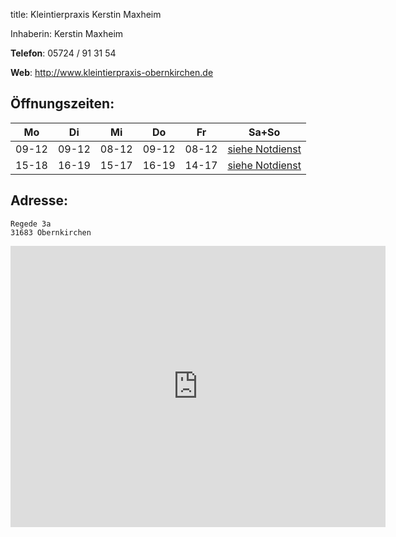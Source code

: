 title: Kleintierpraxis Kerstin Maxheim

Inhaberin: Kerstin Maxheim

**Telefon**:   05724 / 91 31 54

**Web**: <http://www.kleintierpraxis-obernkirchen.de>


Öffnungszeiten:
---------------

|  Mo   |  Di   |  Mi   |  Do   |  Fr   |           Sa+So                      |
| ----- | ----- | ----- | ----- | ----- | ------------------------------------ |
| 09-12 | 09-12 | 08-12 | 09-12 | 08-12 | [siehe Notdienst](../notdienst.html) |
| 15-18 | 16-19 | 15-17 | 16-19 | 14-17 | [siehe Notdienst](../notdienst.html) |



Adresse:
---------

    Regede 3a
    31683 Obernkirchen

<iframe src="https://www.google.com/maps/embed?pb=!1m18!1m12!1m3!1d78105.7326532042!2d9.148202239951365!3d52.28325757124429!2m3!1f0!2f0!3f0!3m2!1i1024!2i768!4f13.1!3m3!1m2!1s0x47ba794b55806205%3A0xa5dfeb6e1dfadb5d!2sEvely+Wolandowitsch!5e0!3m2!1sde!2sde!4v1455278926313" width="600" height="450" frameborder="0" style="border:0" allowfullscreen></iframe>
